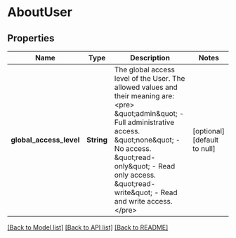 # AboutUser

## Properties
Name | Type | Description | Notes
------------ | ------------- | ------------- | -------------
**global_access_level** | **String** | The global access level of the User. The allowed values and their meaning are:  &lt;pre&gt; \&quot;admin\&quot; - Full administrative access. \&quot;none\&quot; - No access. \&quot;read-only\&quot; - Read only access. \&quot;read-write\&quot; - Read and write access. &lt;/pre&gt;  | [optional] [default to null]

[[Back to Model list]](../README.md#documentation-for-models) [[Back to API list]](../README.md#documentation-for-api-endpoints) [[Back to README]](../README.md)


